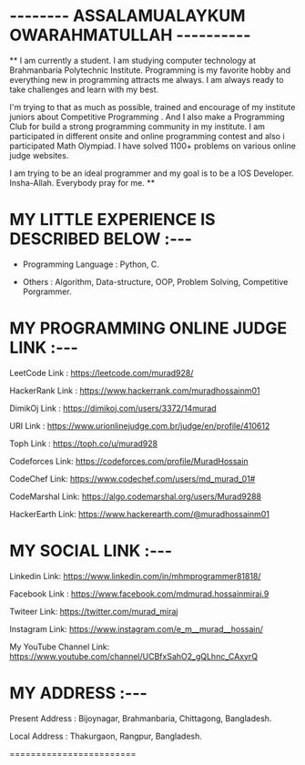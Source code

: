 # -------- ASSALAMUALAYKUM  OWARAHMATULLAH  ----------

** I am currently a student. I am studying computer technology at Brahmanbaria Polytechnic Institute. Programming is my favorite hobby and everything new in programming attracts me always. I am always ready to take challenges and learn with my best.

I'm trying to that as much as possible, trained and encourage of my institute juniors about Competitive Programming . And I also make a Programming Club for build a strong programming community in my institute. I am participated in different onsite and online programming contest and also i participated Math Olympiad. I have solved 1100+ problems on various online judge websites.

I am trying to be an ideal programmer and my goal is to be a IOS Developer. Insha-Allah.
Everybody pray for me. **



# MY  LITTLE  EXPERIENCE  IS  DESCRIBED  BELOW :---

- Programming Language : Python, C.

- Others : Algorithm, Data-structure, OOP, Problem Solving, Competitive Porgrammer.


# MY  PROGRAMMING  ONLINE  JUDGE  LINK :---

LeetCode Link : https://leetcode.com/murad928/

HackerRank Link : https://www.hackerrank.com/muradhossainm01

DimikOj Link : https://dimikoj.com/users/3372/14murad

URI Link : https://www.urionlinejudge.com.br/judge/en/profile/410612

Toph Link : https://toph.co/u/murad928

Codeforces Link: https://codeforces.com/profile/MuradHossain

CodeChef Link: https://www.codechef.com/users/md_murad_01#

CodeMarshal Link: https://algo.codemarshal.org/users/Murad9288

HackerEarth Link: https://www.hackerearth.com/@muradhossainm01


# MY  SOCIAL  LINK :---

Linkedin Link: https://www.linkedin.com/in/mhmprogrammer81818/

Facebook Link : https://www.facebook.com/mdmurad.hossainmiraj.9

Twiteer Link: https://twitter.com/murad_miraj

Instagram Link: https://www.instagram.com/e_m__murad__hossain/

My YouTube Channel Link: https://www.youtube.com/channel/UCBfxSahO2_gQLhnc_CAxyrQ


# MY  ADDRESS :---

Present Address : Bijoynagar, Brahmanbaria, Chittagong, Bangladesh.

Local Address : Thakurgaon, Rangpur, Bangladesh.

========================
